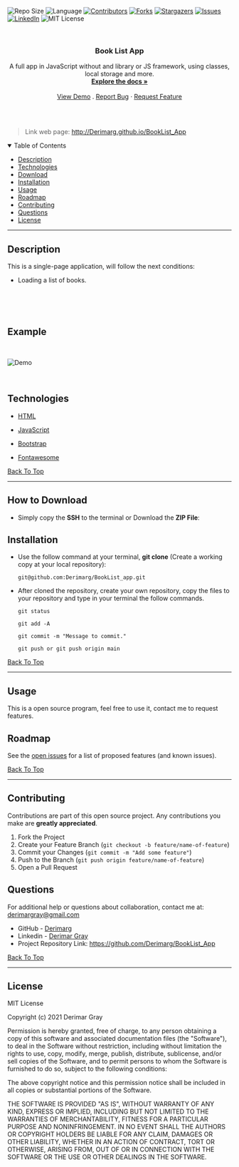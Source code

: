 ![Repo Size][repo-size]
![Language][github-language]
[![Contributors][contributors-shield]][contributors-url]
[![Forks][forks-shield]][forks-url]
[![Stargazers][stars-shield]][stars-url]
[![Issues][issues-shield]][issues-url]
[![LinkedIn][linkedin-shield]][linkedin-url]
![MIT License][license-shield]

<br />
<p align="center">

<h3 align="center" id="BookList_App">Book List App</h3>

<p align="center">
A full app in JavaScript without and library or JS framework, using classes, local storage and more.
<br />
<a href="#how-to-download"><strong>Explore the docs »</strong></a>
<br />
<br />
<a href="#example">View Demo</a>
.
<a href="https://github.com/Derimarg/react-portfolio/issues">Report Bug</a>
·
<a href="https://github.com/Derimarg/react-portfolio/issues">Request Feature</a>
</p>
</p>
<br />
<br />

> Link web page: http://Derimarg.github.io/BookList_App

<details open="open">
<summary>Table of Contents</summary>
<ul>
<li><a href="#description">Description</a></li>
<li><a href="#technologies">Technologies</a></li>
<li><a href="#how-to-download">Download</a></li>
<li><a href="#installation">Installation</a></li>
<li><a href="#usage">Usage</a></li>
<li><a href="#roadmap">Roadmap</a></li>
<li><a href="#contributing">Contributing</a></li>
<li><a href="#questions">Questions</a></li>
<li><a href="#license">License</a></li>
</ul>
</details>

---

## Description

This is a single-page application, will follow the next conditions:

- Loading a list of books.

<br />
<br />
<br/>

## Example

<br />

![Demo](./src/assets/img/demo/demo.jpg)

<br />

## Technologies

- <p><a href="https://html.com/">HTML</a></p>
- <p><a href="https://www.javascript.com/">JavaScript</a></p>
- <p><a href="https://getbootstrap.com/">Bootstrap</a></p>
- <p><a href="https://fontawesome.com/">Fontawesome</a></p>

[Back To Top](#BookList_app)

---

## How to Download

- Simply copy the **SSH** to the terminal or Download the **ZIP File**:

## Installation

- Use the follow command at your terminal, **git clone** (Create a working copy at your local repository):

  ```
  git@github.com:Derimarg/BookList_app.git
  ```

- After cloned the repository, create your own repository, copy the files to your repository and type in your terminal the follow commands.

  ```
  git status

  git add -A

  git commit -m "Message to commit."

  git push or git push origin main
  ```

[Back To Top](#BookList_App)

---

## Usage

This is a open source program, feel free to use it, contact me to request features.

<!-- ROADMAP -->

## Roadmap

See the [open issues](https://github.com/Derimarg/react-portfolio/issues) for a list of proposed features (and known issues).

[Back To Top](#react-portfolio)

---

<!-- CONTRIBUTORS -->

## Contributing

Contributions are part of this open source project. Any contributions you make are **greatly appreciated**.

1. Fork the Project
2. Create your Feature Branch (`git checkout -b feature/name-of-feature`)
3. Commit your Changes (`git commit -m "Add some feature"`)
4. Push to the Branch (`git push origin feature/name-of-feature`)
5. Open a Pull Request

## Questions

For additional help or questions about collaboration, contact me at: derimargray@gmail.com

- GitHub - [Derimarg](https://github.com/Derimarg/)
- Linkedin - [Derimar Gray](https://www.linkedin.com/in/derimar-gray-676275132/)
- Project Repository Link: https://github.com/Derimarg/BookList_App

[Back To Top](#BookList_App)

---

## License

MIT License

Copyright (c) 2021 Derimar Gray

Permission is hereby granted, free of charge, to any person obtaining a copy
of this software and associated documentation files (the "Software"), to deal
in the Software without restriction, including without limitation the rights
to use, copy, modify, merge, publish, distribute, sublicense, and/or sell
copies of the Software, and to permit persons to whom the Software is
furnished to do so, subject to the following conditions:

The above copyright notice and this permission notice shall be included in all
copies or substantial portions of the Software.

THE SOFTWARE IS PROVIDED "AS IS", WITHOUT WARRANTY OF ANY KIND, EXPRESS OR
IMPLIED, INCLUDING BUT NOT LIMITED TO THE WARRANTIES OF MERCHANTABILITY,
FITNESS FOR A PARTICULAR PURPOSE AND NONINFRINGEMENT. IN NO EVENT SHALL THE
AUTHORS OR COPYRIGHT HOLDERS BE LIABLE FOR ANY CLAIM, DAMAGES OR OTHER
LIABILITY, WHETHER IN AN ACTION OF CONTRACT, TORT OR OTHERWISE, ARISING FROM,
OUT OF OR IN CONNECTION WITH THE SOFTWARE OR THE USE OR OTHER DEALINGS IN THE
SOFTWARE.

[repo-size]: https://img.shields.io/github/repo-size/Derimarg/react-portfolio?style=for-the-badge
[github-language]: https://img.shields.io/github/languages/top/Derimarg/react-portfolio?color=yellow&style=for-the-badge
[contributors-shield]: https://img.shields.io/github/contributors/Derimarg/react-portfolio.svg?style=for-the-badge
[contributors-url]: https://github.com/Derimarg/react-portfolio/graphs/contributors
[forks-shield]: https://img.shields.io/github/forks/Derimarg/react-portfolio.svg?color=9cf&style=for-the-badge
[forks-url]: https://github.com/Derimarg/react-portfolio/network/members
[stars-shield]: https://img.shields.io/github/stars/Derimarg/react-portfolio.svg?color=blueviolet&style=for-the-badge
[stars-url]: https://github.com/Derimarg/react-portfolio/stargazers
[issues-shield]: https://img.shields.io/github/issues/Derimarg/react-portfolio.svg?style=for-the-badge
[issues-url]: https://github.com/Derimarg/react-portfolio/issues
[license-shield]: https://img.shields.io/static/v1?label=license&message=MIT&color=yellowgreen.svg&style=for-the-badge
[linkedin-shield]: https://img.shields.io/badge/-LinkedIn-black.svg?style=for-the-badge&logo=linkedin&colorB=555
[linkedin-url]: https://www.linkedin.com/in/derimar-gray-676275132/
